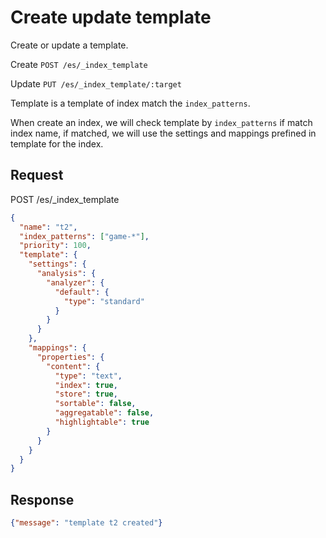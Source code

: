 # Create update template

Create or update a template.

Create `POST /es/_index_template`

Update `PUT /es/_index_template/:target`


Template is a template of index match the `index_patterns`.

When create an index, we will check template by `index_patterns` if match index name, if matched, we will use the settings and mappings prefined in template for the index.


## Request

POST /es/_index_template

```json
{
  "name": "t2",
  "index_patterns": ["game-*"],
  "priority": 100,
  "template": {
    "settings": {
      "analysis": {
        "analyzer": {
          "default": {
            "type": "standard"
          }
        }
      }
    },
    "mappings": {
      "properties": {
        "content": {
          "type": "text",
          "index": true,
          "store": true,
          "sortable": false,
          "aggregatable": false,
          "highlightable": true
        }
      }
    }
  }
}
```

## Response

```json
{"message": "template t2 created"}
```
